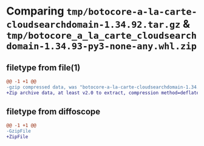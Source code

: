 # Comparing `tmp/botocore-a-la-carte-cloudsearchdomain-1.34.92.tar.gz` & `tmp/botocore_a_la_carte_cloudsearchdomain-1.34.93-py3-none-any.whl.zip`

## filetype from file(1)

```diff
@@ -1 +1 @@
-gzip compressed data, was "botocore-a-la-carte-cloudsearchdomain-1.34.92.tar", last modified: Fri Apr 26 01:01:24 2024, max compression
+Zip archive data, at least v2.0 to extract, compression method=deflate
```

## filetype from diffoscope

```diff
@@ -1 +1 @@
-GzipFile
+ZipFile
```

